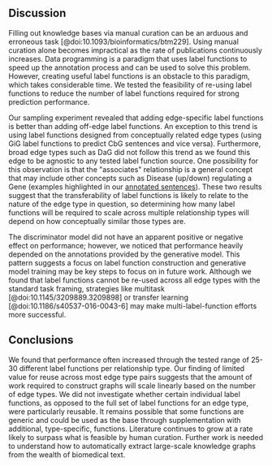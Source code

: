 ## Discussion

Filling out knowledge bases via manual curation can be an arduous and erroneous task [@doi:10.1093/bioinformatics/btm229].
Using manual curation alone becomes impractical as the rate of publications continuously increases.
Data programming is a paradigm that uses label functions to speed up the annotation process and can be used to solve this problem.
However, creating useful label functions is an obstacle to this paradigm, which takes considerable time.
We tested the feasibility of re-using label functions to reduce the number of label functions required for strong prediction performance.

Our sampling experiment revealed that adding edge-specific label functions is better than adding off-edge label functions.
An exception to this trend is using label functions designed from conceptually related edge types (using GiG label functions to predict CbG sentences and vice versa).
Furthermore, broad edge types such as DaG did not follow this trend as we found this edge to be agnostic to any tested label function source.
One possibility for this observation is that the "associates" relationship is a general concept that may include other concepts such as Disease (up/down) regulating a Gene (examples highlighted in our [annotated sentences](https://github.com/greenelab/text_mined_hetnet_manuscript/tree/master/supplementary_materials/annotated_sentences)).
These two results suggest that the transferability of label functions is likely to relate to the nature of the edge type in question, so determining how many label functions will be required to scale across multiple relationship types will depend on how conceptually similar those types are.

The discriminator model did not have an apparent positive or negative effect on performance; however, we noticed that performance heavily depended on the annotations provided by the generative model.
This pattern suggests a focus on label function construction and generative model training may be key steps to focus on in future work.
Although we found that label functions cannot be re-used across all edge types with the standard task framing, strategies like multitask [@doi:10.1145/3209889.3209898] or transfer learning [@doi:10.1186/s40537-016-0043-6] may make multi-label-function efforts more successful.

## Conclusions

We found that performance often increased through the tested range of 25-30 different label functions per relationship type.
Our finding of limited value for reuse across most edge type pairs suggests that the amount of work required to construct graphs will scale linearly based on the number of edge types.
We did not investigate whether certain individual label functions, as opposed to the full set of label functions for an edge type, were particularly reusable.
It remains possible that some functions are generic and could be used as the base through supplementation with additional, type-specific, functions.
Literature continues to grow at a rate likely to surpass what is feasible by human curation.
Further work is needed to understand how to automatically extract large-scale knowledge graphs from the wealth of biomedical text.


